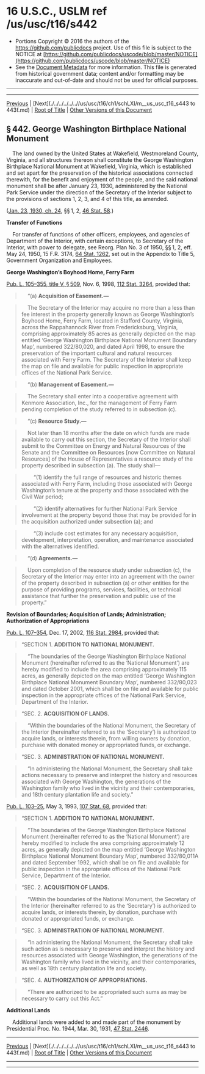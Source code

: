 ---
---

# 16 U.S.C., USLM ref /us/usc/t16/s442

* Portions Copyright © 2016 the authors of the https://github.com/publicdocs project.
  Use of this file is subject to the NOTICE at [https://github.com/publicdocs/uscode/blob/master/NOTICE](https://github.com/publicdocs/uscode/blob/master/NOTICE)
* See the [Document Metadata](././../../../../..//README.md) for more information.
  This file is generated from historical government data; content and/or formatting may be inaccurate and out-of-date and should not be used for official purposes.

----------
----------

[Previous](./../../../../..//us/usc/t16/ch1/schLXI/m__us_usc_t16_s441o.md) | [Next](./../../../../..//us/usc/t16/ch1/schLXI/m__us_usc_t16_s443 to 443f.md) | [Root of Title](./../../../../../) | [Other Versions of this Document](https://publicdocs.github.io/go/links?ns=uslm&ref=%2Fus%2Fusc%2Ft16%2Fs442)

## § 442. George Washington Birthplace National Monument

    The land owned by the United States at Wakefield, Westmoreland County, Virginia, and all structures thereon shall constitute the George Washington Birthplace National Monument at Wakefield, Virginia, which is established and set apart for the preservation of the historical associations connected therewith, for the benefit and enjoyment of the people, and the said national monument shall be after January 23, 1930, administered by the National Park Service under the direction of the Secretary of the Interior subject to the provisions of sections 1, 2, 3, and 4 of this title, as amended.

([Jan. 23, 1930, ch. 24][/us/act/1930-01-23/ch24], §§ 1, 2, [46 Stat. 58][/us/stat/46/58].)

 __Transfer of Functions__ 

    For transfer of functions of other officers, employees, and agencies of Department of the Interior, with certain exceptions, to Secretary of the Interior, with power to delegate, see Reorg. Plan No. 3 of 1950, §§ 1, 2, eff. May 24, 1950, 15 F.R. 3174, [64 Stat. 1262][/us/stat/64/1262], set out in the Appendix to Title 5, Government Organization and Employees.

 __George Washington’s Boyhood Home, Ferry Farm__ 

[Pub. L. 105–355, title V, § 509][/us/pl/105/355/s509], Nov. 6, 1998, [112 Stat. 3264][/us/stat/112/3264], provided that:

>     “(a) __Acquisition of Easement.—__ 

>     The Secretary of the Interior may acquire no more than a less than fee interest in the property generally known as George Washington’s Boyhood Home, Ferry Farm, located in Stafford County, Virginia, across the Rappahannock River from Fredericksburg, Virginia, comprising approximately 85 acres as generally depicted on the map entitled ‘George Washington Birthplace National Monument Boundary Map’, numbered 322/80,020, and dated April 1998, to ensure the preservation of the important cultural and natural resources associated with Ferry Farm. The Secretary of the Interior shall keep the map on file and available for public inspection in appropriate offices of the National Park Service.

>     “(b) __Management of Easement.—__ 

>     The Secretary shall enter into a cooperative agreement with Kenmore Association, Inc., for the management of Ferry Farm pending completion of the study referred to in subsection (c).

>     “(c) __Resource Study.—__ 

>     Not later than 18 months after the date on which funds are made available to carry out this section, the Secretary of the Interior shall submit to the Committee on Energy and Natural Resources of the Senate and the Committee on Resources \[now Committee on Natural Resources\] of the House of Representatives a resource study of the property described in subsection (a). The study shall—

>         “(1) identify the full range of resources and historic themes associated with Ferry Farm, including those associated with George Washington’s tenure at the property and those associated with the Civil War period;

>         “(2) identify alternatives for further National Park Service involvement at the property beyond those that may be provided for in the acquisition authorized under subsection (a); and

>         “(3) include cost estimates for any necessary acquisition, development, interpretation, operation, and maintenance associated with the alternatives identified.

>     “(d) __Agreements.—__ 

>     Upon completion of the resource study under subsection (c), the Secretary of the Interior may enter into an agreement with the owner of the property described in subsection (a) or other entities for the purpose of providing programs, services, facilities, or technical assistance that further the preservation and public use of the property.”

 __Revision of Boundaries; Acquisition of Lands; Administration; Authorization of Appropriations__ 

[Pub. L. 107–354][/us/pl/107/354], Dec. 17, 2002, [116 Stat. 2984][/us/stat/116/2984], provided that:

> “SECTION 1. __ADDITION TO NATIONAL MONUMENT.__ 

>     “The boundaries of the George Washington Birthplace National Monument (hereinafter referred to as the ‘National Monument’) are hereby modified to include the area comprising approximately 115 acres, as generally depicted on the map entitled ‘George Washington Birthplace National Monument Boundary Map’, numbered 332/80,023 and dated October 2001, which shall be on file and available for public inspection in the appropriate offices of the National Park Service, Department of the Interior.

> “SEC. 2. __ACQUISITION OF LANDS.__ 

>     “Within the boundaries of the National Monument, the Secretary of the Interior (hereinafter referred to as the ‘Secretary’) is authorized to acquire lands, or interests therein, from willing owners by donation, purchase with donated money or appropriated funds, or exchange.

> “SEC. 3. __ADMINISTRATION OF NATIONAL MONUMENT.__ 

>     “In administering the National Monument, the Secretary shall take actions necessary to preserve and interpret the history and resources associated with George Washington, the generations of the Washington family who lived in the vicinity and their contemporaries, and 18th century plantation life and society.”

[Pub. L. 103–25][/us/pl/103/25], May 3, 1993, [107 Stat. 68][/us/stat/107/68], provided that:

> “SECTION 1. __ADDITION TO NATIONAL MONUMENT.__ 

>     “The boundaries of the George Washington Birthplace National Monument (hereinafter referred to as the ‘National Monument’) are hereby modified to include the area comprising approximately 12 acres, as generally depicted on the map entitled ‘George Washington Birthplace National Monument Boundary Map’, numbered 332/80,011A and dated September 1992, which shall be on file and available for public inspection in the appropriate offices of the National Park Service, Department of the Interior.

> “SEC. 2. __ACQUISITION OF LANDS.__ 

>     “Within the boundaries of the National Monument, the Secretary of the Interior (hereinafter referred to as the ‘Secretary’) is authorized to acquire lands, or interests therein, by donation, purchase with donated or appropriated funds, or exchange.

> “SEC. 3. __ADMINISTRATION OF NATIONAL MONUMENT.__ 

>     “In administering the National Monument, the Secretary shall take such action as is necessary to preserve and interpret the history and resources associated with George Washington, the generations of the Washington family who lived in the vicinity, and their contemporaries, as well as 18th century plantation life and society.

> “SEC. 4. __AUTHORIZATION OF APPROPRIATIONS.__ 

>     “There are authorized to be appropriated such sums as may be necessary to carry out this Act.”

 __Additional Lands__ 

    Additional lands were added to and made part of the monument by Presidential Proc. No. 1944, Mar. 30, 1931, [47 Stat. 2446][/us/stat/47/2446].

----------

[Previous](./../../../../..//us/usc/t16/ch1/schLXI/m__us_usc_t16_s441o.md) | [Next](./../../../../..//us/usc/t16/ch1/schLXI/m__us_usc_t16_s443 to 443f.md) | [Root of Title](./../../../../../) | [Other Versions of this Document](https://publicdocs.github.io/go/links?ns=uslm&ref=%2Fus%2Fusc%2Ft16%2Fs442)

----------
----------

[/us/act/1930-01-23/ch24]: https://publicdocs.github.io/go/links?ns=uslm&ref=%2Fus%2Fact%2F1930-01-23%2Fch24
[/us/stat/46/58]: https://publicdocs.github.io/go/links?ns=uslm&ref=%2Fus%2Fstat%2F46%2F58
[/us/stat/64/1262]: https://publicdocs.github.io/go/links?ns=uslm&ref=%2Fus%2Fstat%2F64%2F1262
[/us/pl/105/355/s509]: https://publicdocs.github.io/go/links?ns=uslm&ref=%2Fus%2Fpl%2F105%2F355%2Fs509
[/us/stat/112/3264]: https://publicdocs.github.io/go/links?ns=uslm&ref=%2Fus%2Fstat%2F112%2F3264
[/us/pl/107/354]: https://publicdocs.github.io/go/links?ns=uslm&ref=%2Fus%2Fpl%2F107%2F354
[/us/stat/116/2984]: https://publicdocs.github.io/go/links?ns=uslm&ref=%2Fus%2Fstat%2F116%2F2984
[/us/pl/103/25]: https://publicdocs.github.io/go/links?ns=uslm&ref=%2Fus%2Fpl%2F103%2F25
[/us/stat/107/68]: https://publicdocs.github.io/go/links?ns=uslm&ref=%2Fus%2Fstat%2F107%2F68
[/us/stat/47/2446]: https://publicdocs.github.io/go/links?ns=uslm&ref=%2Fus%2Fstat%2F47%2F2446


